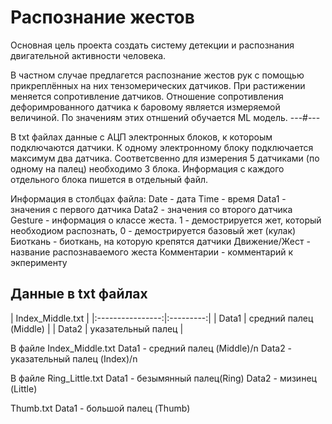 # Распознание жестов
Основная цель проекта создать систему детекции и распознания двигательной активности человека.

В частном случае предлагется распознание жестов рук с помощью прикреплённых на них тензомерических датчиков. При растижении меняется сопротивление датчиков. Отношение сопротивления дефоримрованного датчика к баpовому является измеряемой величиной. По значениям этих отншений обучается ML модель.
---#---

В txt файлах данные с АЦП электронных блоков, к котороым подключаются датчики. К одному электронному блоку подключается максимум два датчика. Соответсвенно для измерения 5 датчиками (по одному на палец) необходимо 3 блока. Информация с каждого отдельного блока пишется в отдельный файл.

Информация в столбцах файла:
  Date - дата
  Time - время
  Data1 - значения с первого датчика
  Data2 - значения со второго датчика
  Gesture - информация о классе жеста. 1 - демострируется жет, который необходиом распознать, 0 - демострируется базовый жет (кулак)
  Биоткань - биоткань, на которую крепятся датчики
  Движение/Жест - название распознаваемого жеста
  Комментарии - комментарий к экперименту
 
 ## Данные в txt файлах
 | Index_Middle.txt |
|:----------------:|:---------:|
| Data1 | средний палец (Middle) |
| Data2 | указательный палец | 
 
В файле Index_Middle.txt
  Data1 - средний палец (Middle)/n
  Data2 - указательный палец (Index)/n

В файле Ring_Little.txt
  Data1 - безымянный палец(Ring)
  Data2 - мизинец (Little)

Thumb.txt
  Data1 - большой палец (Thumb)
